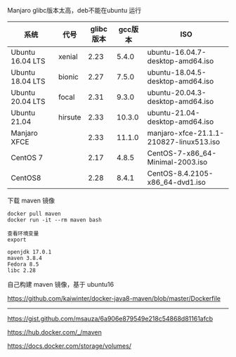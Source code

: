 Manjaro glibc版本太高，deb不能在ubuntu 运行

| 系统             | 代号    | glibc版本 | gcc版本 | ISO                                     |
| ---------------- | ------- | --------- | ------- | --------------------------------------- |
| Ubuntu 16.04 LTS | xenial  | 2.23      | 5.4.0   | ubuntu-16.04.7-desktop-amd64.iso        |
| Ubuntu 18.04 LTS | bionic  | 2.27      | 7.5.0   | ubuntu-18.04.5-desktop-amd64.iso        |
| Ubuntu 20.04 LTS | focal   | 2.31      | 9.3.0   | ubuntu-20.04.3-desktop-amd64.iso        |
| Ubuntu 21.04     | hirsute | 2.33      | 10.3.0  | ubuntu-21.04-desktop-amd64.iso          |
| Manjaro XFCE     |         | 2.33      | 11.1.0  | manjaro-xfce-21.1.1-210827-linux513.iso |
| CentOS 7         |         | 2.17      | 4.8.5   | CentOS-7-x86_64-Minimal-2003.iso        |
| CentOS8          |         | 2.28      | 8.4.1   | CentOS-8.4.2105-x86_64-dvd1.iso         |



下载 maven 镜像

```
docker pull maven
docker run -it --rm maven bash

查看环境变量
export

openjdk 17.0.1
maven 3.8.4
Fedora 8.5
libc 2.28
```



自己构建 maven 镜像，基于 ubuntu16

https://github.com/kaiwinter/docker-java8-maven/blob/master/Dockerfile



---



https://gist.github.com/msauza/6a906e879549e218c54868d81161afcb

https://hub.docker.com/_/maven

https://docs.docker.com/storage/volumes/

